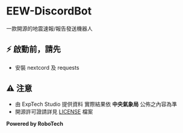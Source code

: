 # EEW-DiscordBot
一款開源的地震速報/報告發送機器人

## ⚡ 啟動前，請先
- 安裝 nextcord 及 requests

## ⚠️ 注意
- 由 ExpTech Studio 提供資料 實際結果依 **中央氣象局** 公佈之內容為準
- 開源許可證請詳見 [LICENSE](LICENSE) 檔案

**Powered by RoboTech**
